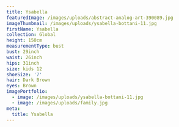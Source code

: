 ```yaml
---
title: Ysabella
featuredImage: /images/uploads/abstract-analog-art-390089.jpg
imageThumbnail: /images/uploads/ysabella-bottani-11.jpg
firstName: Ysabella
collection: Global
height: 150cm
measurementType: bust
bust: 29inch
waist: 26inch
hips: 31inch
size: kids 12
shoeSize: '7'
hair: Dark Brown
eyes: Brown
imagePortfolio:
  - image: /images/uploads/ysabella-bottani-11.jpg
  - image: /images/uploads/family.jpg
meta:
  title: Ysabella
---
```


